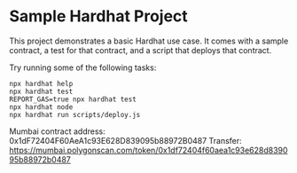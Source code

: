 # Sample Hardhat Project

This project demonstrates a basic Hardhat use case. It comes with a sample contract, a test for that contract, and a script that deploys that contract.

Try running some of the following tasks:

```shell
npx hardhat help
npx hardhat test
REPORT_GAS=true npx hardhat test
npx hardhat node
npx hardhat run scripts/deploy.js
```

Mumbai contract address: 0x1dF72404F60AeA1c93E628D839095b88972B0487
Transfer: https://mumbai.polygonscan.com/token/0x1df72404f60aea1c93e628d839095b88972b0487
